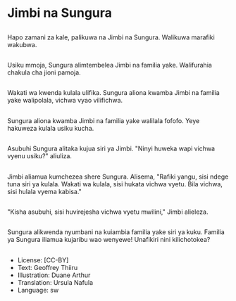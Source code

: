 # Jimbi na Sungura

##
Hapo zamani za kale, palikuwa
na Jimbi na Sungura.
Walikuwa marafiki wakubwa.

##
Usiku mmoja, Sungura
alimtembelea Jimbi na familia
yake.
Walifurahia chakula cha jioni
pamoja.

##
Wakati wa kwenda kulala ulifika.
Sungura aliona kwamba Jimbi
na familia yake walipolala,
vichwa vyao vilifichwa.

##
Sungura aliona kwamba Jimbi
na familia yake walilala fofofo.
Yeye hakuweza kulala usiku
kucha.

##
Asubuhi Sungura alitaka kujua
siri ya Jimbi.
"Ninyi huweka wapi vichwa
vyenu usiku?" aliuliza.

##
Jimbi aliamua kumchezea shere
Sungura.
Alisema, "Rafiki yangu, sisi
ndege tuna siri ya kulala.
Wakati wa kulala, sisi hukata
vichwa vyetu. Bila vichwa, sisi
hulala vyema kabisa."

##
"Kisha asubuhi, sisi huvirejesha
vichwa vyetu mwilini," Jimbi
alieleza.

##
Sungura alikwenda nyumbani
na kuiambia familia yake siri ya
kuku.
Familia ya Sungura iliamua
kujaribu wao wenyewe!
Unafikiri nini kilichotokea?

##
* License: [CC-BY]
* Text: Geoffrey Thiiru
* Illustration: Duane Arthur
* Translation: Ursula Nafula
* Language: sw
